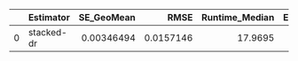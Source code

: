 |    | Estimator   |   SE_GeoMean |      RMSE |   Runtime_Median |   ESS_Mean |   N_Experiments |
|---:|:------------|-------------:|----------:|-----------------:|-----------:|----------------:|
|  0 | stacked-dr  |   0.00346494 | 0.0157146 |          17.9695 |        nan |             250 |